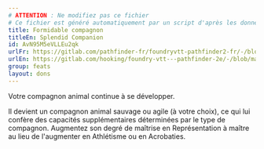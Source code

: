 ```yaml
---
# ATTENTION : Ne modifiez pas ce fichier
# Ce fichier est généré automatiquement par un script d'après les données du module Foundry VTT officiel et de sa traduction
title: Formidable compagnon
titleEn: Splendid Companion
id: AvN95M5eVLLEu2qk
urlFr: https://gitlab.com/pathfinder-fr/foundryvtt-pathfinder2-fr/-/blob/master/data/feats/AvN95M5eVLLEu2qk.htm
urlEn: https://gitlab.com/hooking/foundry-vtt---pathfinder-2e/-/blob/master/packs/data/feats.db/splendid-companion.json
group: feats
layout: dons
---
```

Votre compagnon animal continue à se développer.

Il devient un compagnon animal sauvage ou agile (à votre choix), ce qui lui confère des capacités supplémentaires déterminées par le type de compagnon. Augmentez son degré de maîtrise en Représentation à maître au lieu de l'augmenter en Athlétisme ou en Acrobaties.


